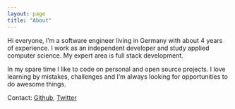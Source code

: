 ```yaml
---
layout: page
title: "About"
---
```


Hi everyone, I’m a software engineer living in Germany with about 4 years of experience.
I work as an independent developer and study applied computer science.
My expert area is full stack development.

In my spare time I like to code on personal and open source projects.
I love learning by mistakes, challenges and I’m always looking for opportunities to do awesome things.

Contact: [Github](https://github.com/doodzik), [Twitter](https://twitter.com/doodzik)
